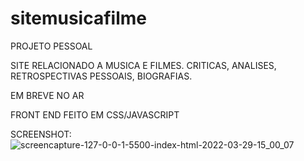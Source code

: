 # sitemusicafilme

PROJETO PESSOAL

SITE RELACIONADO A MUSICA E FILMES. CRITICAS, ANALISES, RETROSPECTIVAS PESSOAIS, BIOGRAFIAS.

EM BREVE NO AR

FRONT END FEITO EM CSS/JAVASCRIPT

SCREENSHOT:
![screencapture-127-0-0-1-5500-index-html-2022-03-29-15_00_07](https://user-images.githubusercontent.com/49417514/160675711-c40eff51-7e52-4a55-9161-234201879abb.png)
